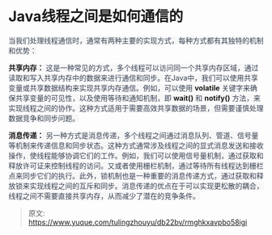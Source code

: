 # Java线程之间是如何通信的

<font style="color:rgb(55, 65, 81);background-color:rgb(247, 247, 248);">当我们处理线程通信时，通常有两种主要的实现方式，每种方式都有其独特的机制和优势：</font>

**<font style="background-color:rgb(247, 247, 248);">共享内存：</font>**<font style="color:rgb(55, 65, 81);background-color:rgb(247, 247, 248);"> 这是一种常见的方式，多个线程可以访问同一个共享内存区域，通过读取和写入共享内存中的数据来进行通信和同步。在Java中，我们可以使用共享变量或共享数据结构来实现共享内存通信。例如，可以使用 </font>**<font style="background-color:rgb(247, 247, 248);">volatile</font>**<font style="color:rgb(55, 65, 81);background-color:rgb(247, 247, 248);"> 关键字来确保共享变量的可见性，以及使用等待和通知机制，即 </font>**<font style="background-color:rgb(247, 247, 248);">wait()</font>**<font style="color:rgb(55, 65, 81);background-color:rgb(247, 247, 248);"> 和 </font>**<font style="background-color:rgb(247, 247, 248);">notify()</font>**<font style="color:rgb(55, 65, 81);background-color:rgb(247, 247, 248);"> 方法，来实现线程之间的协作。这种方式适用于需要高效共享数据的场景，但需要谨慎处理数据竞争和同步问题。</font>

**<font style="background-color:rgb(247, 247, 248);">消息传递：</font>**<font style="color:rgb(55, 65, 81);background-color:rgb(247, 247, 248);"> 另一种方式是消息传递，多个线程之间通过消息队列、管道、信号量等机制来传递信息和同步状态。这种方式通常涉及线程之间的显式消息发送和接收操作，使线程能够协调它们的工作。例如，我们可以使用信号量机制，通过获取和释放许可证来控制线程的访问。又或者使用栅栏机制，通过等待所有线程达到栅栏点来同步它们的执行。此外，锁机制也是一种重要的消息传递方式，通过获取和释放锁来实现线程之间的互斥和同步。消息传递的优点在于可以实现更松散的耦合，线程之间不需要直接共享内存，从而减少了潜在的竞争条件。</font>

<font style="color:rgb(55, 65, 81);background-color:rgb(247, 247, 248);"></font>

<font style="color:rgb(55, 65, 81);background-color:rgb(247, 247, 248);"></font>



> 原文: <https://www.yuque.com/tulingzhouyu/db22bv/rmghkxavpbo58igi>